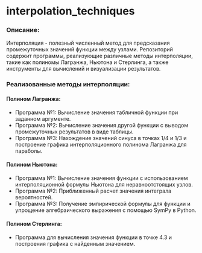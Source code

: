 # interpolation_techniques

### Описание:
Интерполяция - полезный численный метод для предсказания промежуточных значений функции между узлами. Репозиторий содержит программы, реализующие различные методы интерполяции, такие как полиномы Лагранжа, Ньютона и Стерлинга, а также инструменты для вычислений и визуализации результатов.

### Реализованные методы интерполяции:
#### Полином Лагранжа:
- Программа №1: Вычисление значения табличной функции при заданном аргументе.
- Программа №2: Вычисление значения другой функции с выводом промежуточных результатов в виде таблицы.
- Программа №3: Нахождение значений синуса в точках 1/4 и 1/3 и построение графика интерполяционного полинома Лагранжа для параболы.

#### Полином Ньютона:
- Программа №1: Вычисление значения функции с использованием интерполяционной формулы Ньютона для неравноотстоящих узлов.
- Программа №2: Приближенный расчет значения интеграла вероятностей.
- Программа №3: Получение эмпирической формулы для функции и упрощение алгебраического выражения с помощью SymPy в Python.

#### Полином Стерлинга:
- Программа для вычисления значения функции в точке 4.3 и построения графика с найденным значением.
